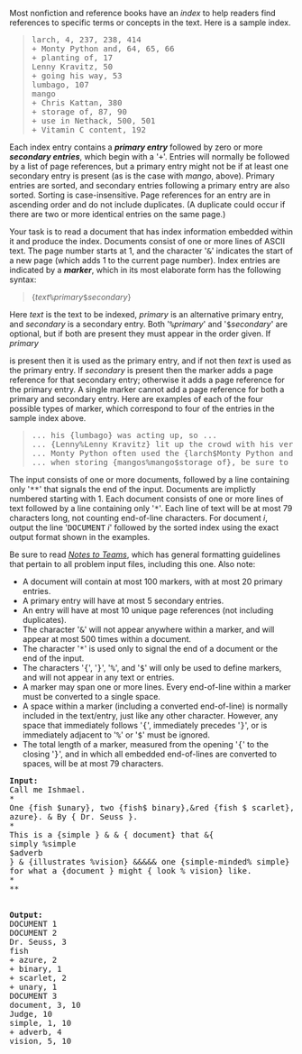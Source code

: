 <p>Most nonfiction and reference books have an <em>index</em> to help
readers find references to specific terms or concepts in the text.  Here
is a sample index.</p>

<blockquote><pre>larch, 4, 237, 238, 414
+ Monty Python and, 64, 65, 66
+ planting of, 17
Lenny Kravitz, 50
+ going his way, 53
lumbago, 107
mango
+ Chris Kattan, 380
+ storage of, 87, 90
+ use in Nethack, 500, 501
+ Vitamin C content, 192
</pre></blockquote>

<p>Each index entry contains a <b><i>primary entry</i></b> followed by zero or
more <b><i>secondary entries</i></b>, which begin with a '<tt>+</tt>'.  Entries will
normally be followed by a list of page references, but a primary entry
might not be if at least one secondary entry is present (as is the case
with <i>mango</i>, above).  Primary entries are sorted, and secondary
entries following a primary entry are also sorted. Sorting is
case-insensitive.  Page references for an entry are in ascending order
and do not include duplicates. (A duplicate could occur if there are two
or more identical entries on the same page.)</p>

<p>Your task is to read a document that has index information embedded
within it and produce the index.  Documents consist of one or more
lines of ASCII text. The page number starts at 1, and the character
'<tt>&amp;</tt>' indicates the start of a new page (which adds 1 to the current
page number).  Index entries are indicated by a <b><i>marker</i></b>, which in
its most elaborate form has the following syntax:</p>

<blockquote>{<i>text</i><tt>%</tt><i>primary</i><tt>$</tt><i>secondary</i>}
</blockquote>

<p>Here <i>text</i> is the text to be indexed, <i>primary</i> is an
alternative primary entry, and <i>secondary</i> is a secondary entry.
Both '<tt>%</tt><i>primary</i>' and '<tt>$</tt><i>secondary</i>' are optional,
but if
both are present they must appear in the order given.  If <i>primary</i>

is present then it is used as the primary entry, and if not then <i>text</i> is used as the primary entry.  If <i>secondary</i> is present then
the marker adds a page reference for that secondary entry; otherwise it
adds a page reference for the primary entry.  A single marker cannot
add a page reference for both a primary and secondary entry. Here are
examples of each of the four possible types of marker, which correspond
to four of the entries in the sample index above.</p>

<blockquote><pre>... his {lumbago} was acting up, so ...
... {Lenny%Lenny Kravitz} lit up the crowd with his version of ...
... Monty Python often used the {larch$Monty Python and} in ...
... when storing {mangos%mango$storage of}, be sure to ...
</pre></blockquote>

<p>The input consists of one or more documents, followed by a line
containing only '<tt>**</tt>' that signals the end of the input.  Documents are
implictly numbered starting with 1. Each document consists of one or
more lines of text followed by a line containing only '<tt>*</tt>'.  Each line
of text will be at most 79 characters long, not counting end-of-line
characters.  For document <i>i</i>, output the line '<tt>DOCUMENT</tt> <i>i</i>' followed
by the sorted index using the exact output format shown in the
examples.</p>

<p>Be sure to read <a href="../notes/teams.html"><i>Notes to Teams</i></a>,
which has general formatting
guidelines that pertain to all problem input files, including this one.
Also note:</p>

<ul>
<li>A document will contain at most 100 markers,
with at most 20 primary entries.</li>
<li>A primary entry will have at most 5 secondary entries.</li>
<li>An entry will have at most 10 unique page references (not including 
        duplicates).</li>
<li>The character '<tt>&amp;</tt>' will not appear anywhere within a marker, and
will appear at most 500 times within a document.</li>
<li>The character '<tt>*</tt>' is used only to signal the end of a document or
the end of the input.</li>

<li>The characters '<tt>{</tt>', '<tt>}</tt>', '<tt>%</tt>', and '<tt>$</tt>' will only be used to
define markers, and will not appear in any text or entries.</li>
<li>A marker may span one or more lines.  Every end-of-line within a
marker must be converted to a single space.</li>
<li>A space within a marker (including a converted end-of-line) is
normally included in the text/entry, just like any other character.
However, any space that immediately follows '<tt>{</tt>', 
immediately precedes '<tt>}</tt>', or is immediately adjacent to '<tt>%</tt>' or '<tt>$</tt>' 
must be ignored.</li>

<li>The total length of a marker, measured from the opening '<tt>{</tt>' to 
the closing '<tt>}</tt>', and in which all embedded end-of-lines are converted
to spaces, will be at most 79 characters.</li>
</ul>


<pre><b>Input:</b>
Call me Ishmael.
*
One {fish $unary}, two {fish$ binary},&amp;red {fish $ scarlet}, blue {fish$
azure}. &amp; By { Dr. Seuss }.
*
This is a {simple } &amp; &amp; { document} that &amp;{
simply %simple
$adverb
} &amp; {illustrates %vision} &amp;&amp;&amp;&amp;&amp; one {simple-minded% simple} {Judge}'s {vision} 
for what a {document } might { look % vision} like.
*
**

</pre>

<pre><b>Output:</b>
DOCUMENT 1
DOCUMENT 2
Dr. Seuss, 3
fish
+ azure, 2
+ binary, 1
+ scarlet, 2
+ unary, 1
DOCUMENT 3
document, 3, 10
Judge, 10
simple, 1, 10
+ adverb, 4
vision, 5, 10
</pre>